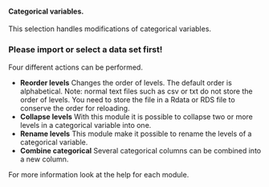 <h4>Categorical variables.</h4>
This selection handles modifications of categorical variables. <br>

<h3>Please import or select a data set first!</h3>

Four different actions can be performed.

- **Reorder levels** Changes the order of levels. The default order is
  alphabetical. Note: normal text files such as csv or txt do not store the order
  of levels. You need to store the file in a Rdata or RDS file to conserve the
  order for reloading.
- **Collapse levels** With this module it is possible to collapse two or more
  levels in a categorical variable into one.
- **Rename levels** This module make it possible to rename the levels of a
  categorical variable.
- **Combine categorical** Several categorical columns can be combined into a new
  column.

For more information look at the help for each module.
